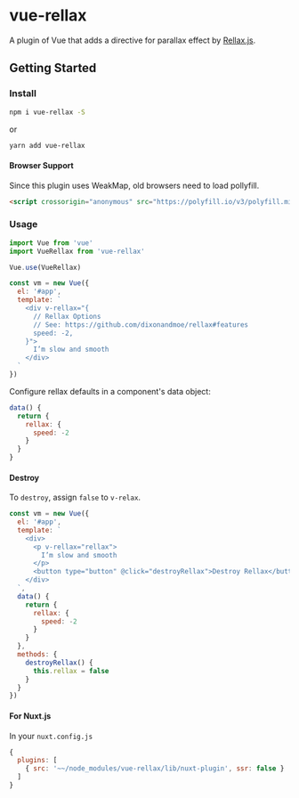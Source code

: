 # vue-rellax

A plugin of Vue that adds a directive for parallax effect by [Rellax.js](https://dixonandmoe.com/rellax/).

## Getting Started

### Install

```sh
npm i vue-rellax -S
```

or

```sh
yarn add vue-rellax
```

#### Browser Support

Since this plugin uses WeakMap, old browsers need to load pollyfill.

```html
<script crossorigin="anonymous" src="https://polyfill.io/v3/polyfill.min.js?features=WeakMap"></script>
```

### Usage

```js
import Vue from 'vue'
import VueRellax from 'vue-rellax'

Vue.use(VueRellax)

const vm = new Vue({
  el: '#app',
  template: `
    <div v-rellax="{
      // Rellax Options
      // See: https://github.com/dixonandmoe/rellax#features
      speed: -2,
    }">
      I’m slow and smooth
    </div>
  `
})
```

Configure rellax defaults in a component's data object:

```js
data() {
  return {
    rellax: {
      speed: -2
    }
  }
}
```


#### Destroy

To `destroy`, assign `false` to `v-relax`.

```js
const vm = new Vue({
  el: '#app',
  template: `
    <div>
      <p v-rellax="rellax">
        I’m slow and smooth
      </p>
      <button type="button" @click="destroyRellax">Destroy Rellax</button>
    </div>
  `,
  data() {
    return {
      rellax: {
        speed: -2
      }
    }
  },
  methods: {
    destroyRellax() {
      this.rellax = false
    }
  }
})
```

#### For Nuxt.js

In your `nuxt.config.js`

```js
{
  plugins: [
    { src: '~~/node_modules/vue-rellax/lib/nuxt-plugin', ssr: false }
  ]
}
```
